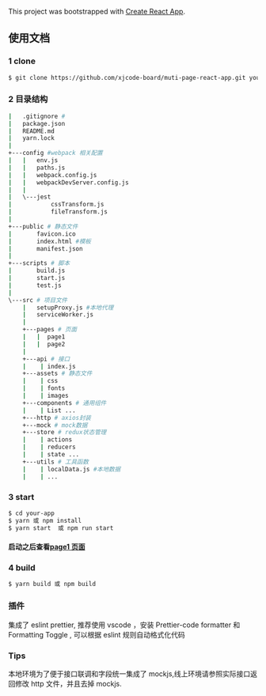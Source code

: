 This project was bootstrapped with [Create React App](https://github.com/facebook/create-react-app).

## 使用文档

### 1 clone

```bash
$ git clone https://github.com/xjcode-board/muti-page-react-app.git your-app
```

### 2 目录结构

```bash
|   .gitignore #
|   package.json
|   README.md
|   yarn.lock
|
+---config #webpack 相关配置
|   |   env.js
|   |   paths.js
|   |   webpack.config.js
|   |   webpackDevServer.config.js
|   |
|   \---jest
|           cssTransform.js
|           fileTransform.js
|
+---public # 静态文件
|       favicon.ico
|       index.html #模板
|       manifest.json
|
+---scripts # 脚本
|       build.js
|       start.js
|       test.js
|
\---src # 项目文件
    |   setupProxy.js #本地代理
    |   serviceWorker.js
    |
    +---pages # 页面
    |   |  page1
    |   |  page2
    |
    +---api # 接口
    |    | index.js
    +---assets # 静态文件
    |    | css
    |    | fonts
    |    | images
    +---components # 通用组件
    |    | List ...
    +---http # axios封装
    +---mock # mock数据
    +---store # redux状态管理
    |    | actions
    |    | reducers
    |    | state ...
    +---utils # 工具函数
    |    | localData.js #本地数据
    |    | ...

```

### 3 start

```bash
$ cd your-app
$ yarn 或 npm install
$ yarn start  或 npm run start
```

#### 启动之后查看[page1 页面](http://127.0.0.1:3000/page1.html)

### 4 build

```bash
$ yarn build 或 npm build
```

### 插件

集成了 eslint prettier, 推荐使用 vscode ，安装 Prettier-code formatter 和 Formatting Toggle
, 可以根据 eslint 规则自动格式化代码

### Tips

本地环境为了便于接口联调和字段统一集成了 mockjs,线上环境请参照实际接口返回修改 http 文件，并且去掉 mockjs.
